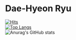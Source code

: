 # Dae-Hyeon Ryu
[![Hits](https://hits.seeyoufarm.com/api/count/incr/badge.svg?url=https%3A%2F%2Fgithub.com%2Fjerrytrap&count_bg=%2379C83D&title_bg=%23555555&icon=android.svg&icon_color=%23E7E7E7&title=hits&edge_flat=false)](https://hits.seeyoufarm.com)   
[![Top Langs](https://github-readme-stats.vercel.app/api/top-langs/?username=jerrytrap&layout=compact&theme=buefy&show_icons=true)](https://github.com/jerrytrap/github-readme-stats)   
![Anurag's GitHub stats](https://github-readme-stats.vercel.app/api?username=jerrytrap&show_icons=true&theme=buefy&count_private=true)
